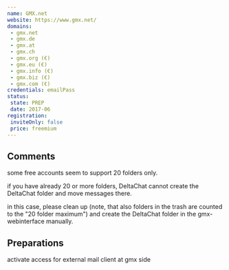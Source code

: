 ```yaml
---
name: GMX.net
website: https://www.gmx.net/
domains:
 - gmx.net
 - gmx.de
 - gmx.at
 - gmx.ch
 - gmx.org (€)
 - gmx.eu (€)
 - gmx.info (€)
 - gmx.biz (€)
 - gmx.com (€)
credentials: emailPass
status:
 state: PREP
 date: 2017-06
registration:
 inviteOnly: false
 price: freemium
---
```


## Comments
some free accounts seem to support 20 folders only.

if you have already 20 or more folders,
DeltaChat cannot create the DeltaChat folder and move messages there.

in this case, please clean up 
(note, that also folders in the trash are counted to the "20 folder maximum")
and create the DeltaChat folder 
in the gmx-webinterface manually.

## Preparations
activate access for external mail client at gmx side
